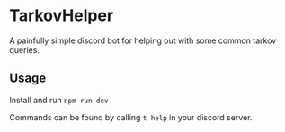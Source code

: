 # TarkovHelper

A painfully simple discord bot for helping out with some common tarkov queries.

## Usage

Install and run `npm run dev`

Commands can be found by calling `t help` in your discord server.